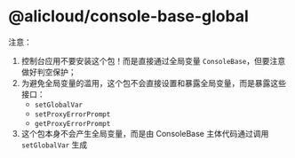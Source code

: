 @alicloud/console-base-global
====

注意：

1. 控制台应用不要安装这个包！而是直接通过全局变量 `ConsoleBase`，但要注意做好判空保护；
2. 为避免全局变量的滥用，这个包不会直接设置和暴露全局变量，而是暴露这些接口：
    * `setGlobalVar`
    * `setProxyErrorPrompt`
    * `getProxyErrorPrompt`
3. 这个包本身不会产生全局变量，而是由 ConsoleBase 主体代码通过调用 `setGlobalVar` 生成
